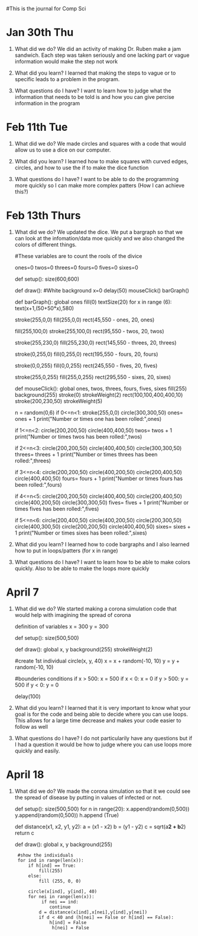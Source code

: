 #This is the journal for Comp Sci

# Jan 30th Thu
1. What did we do?
We did an activity of making Dr. Ruben make a jam sandwich. Each step was taken seriously and one lacking part or vague information would make the step not work

1. What did you learn?
I learned that making the steps to vague or to specific leads to a problem in the program.

1. What questions do I have?
I want to learn how to judge what the information that needs to be told is and how you can give percise information in the program

# Feb 11th Tue
1. What did we do?
We made circles and squares with a code that would allow us to use a dice on our computer. 

1. What did you learn?
I learned how to make squares with curved edges, circles, and how to use the if to make the dice function

1. What questions do I have?
I want to be able to do the programming more quickly so I can make more complex patters (How I can achieve this?)

# Feb 13th Thurs
1. What did we do?
We updated the dice. We put a bargraph so that we can look at the infomation/data moe quickly and we also changed the colors of different things.

    #These variables are to count the rools of the divice

    ones=0
    twos=0
    threes=0
    fours=0
    fives=0
    sixes=0

    def setup():
        size(600,600)

    def draw():
         #White background
         x=0
        delay(50)
        mouseClick()
        barGraph()

    
    def barGraph():
        global ones
        fill(0)
        textSize(20)
        for x in range (6):
             text(x+1,(50+50*x),580)
   
    stroke(255,0,0)
    fill(255,0,0)
    rect(45,550 - ones, 20, ones)
    
    fill(255,100,0)
    stroke(255,100,0)
    rect(95,550 - twos, 20, twos)
    
    stroke(255,230,0)
    fill(255,230,0)
    rect(145,550 - threes, 20, threes)
    
    stroke(0,255,0)
    fill(0,255,0)
    rect(195,550 - fours, 20, fours)
    
    stroke(0,0,255)
    fill(0,0,255)
    rect(245,550 - fives, 20, fives)
    
    stroke(255,0,255)
    fill(255,0,255)
    rect(295,550 - sixes, 20, sixes)


    def mouseClick():
        global ones, twos, threes, fours, fives, sixes
        fill(255)
        background(255)
        stroke(0)
        strokeWeight(2)
        rect(100,100,400,400,10)
        stroke(200,230,50)
        strokeWeight(5)

    n = random(0,6)
    if 0<=n<1:
        stroke(255,0,0)
        circle(300,300,50)
        ones= ones + 1
        print("Number or times one has been rolled:",ones)

    if 1<=n<2:
        circle(200,200,50)
        circle(400,400,50)
        twos= twos + 1
        print("Number or times twos has been rolled:",twos)

    if 2<=n<3:
        circle(200,200,50)
        circle(400,400,50)
        circle(300,300,50)
        threes= threes + 1
        print("Number or times threes has been rolled:",threes)
    
    if 3<=n<4:
        circle(200,200,50)
        circle(400,200,50)
        circle(200,400,50)
        circle(400,400,50)
        fours= fours + 1
        print("Number or times fours has been rolled:",fours)
        
    if 4<=n<5:
        circle(200,200,50)
        circle(400,400,50)
        circle(200,400,50)
        circle(400,200,50)
        circle(300,300,50)
        fives= fives + 1
        print("Number or times fives has been rolled:",fives)

    if 5<=n<6:
        circle(200,400,50)
        circle(400,200,50)
        circle(200,300,50)
        circle(400,300,50)
        circle(200,200,50)
        circle(400,400,50)
        sixes= sixes + 1
        print("Number or times sixes has been rolled:",sixes)

1. What did you learn?
I learned how to code bargraphs and I also learned how to put in loops/patters (for x in range)

1. What questions do I have?
I want to learn how to be able to make colors quickly. Also to be able to make the loops more quickly

# April 7
1. What did we do? 
We started making a corona simulation code that would help with imagining the spread of corona

    definition of variables
    x = 300
    y = 300

    def setup():
        size(500,500)
    
    def draw():
        global x, y
        background(255)
            strokeWeight(2)
    
    #create 1st individual
    circle(x, y, 40)
    x = x + random(-10, 10)
    y = y + random(-10, 10)
        
    #bounderies conditions
    if x > 500:
        x = 500
    if x < 0:
        x = 0
    if y > 500:
        y = 500
    if y < 0:
        y = 0
    
    delay(100)

1. What did you learn?
I learned that it is very important to know what your goal is for the code and being able to decide where you can use loops. This allows for a large time decrease and makes your code easier to follow as well

1. What questions do I have?
I do not particularily have any questions but if I had a question it would be how to judge where you can use loops more quickly and easily.


# April 18
1. What did we do?
We made the corona simulation so that it we could see the spread of disease by putting in values of infected or not.

    def setup():
     size(500,500)
        for n in range(20):
         x.append(random(0,500))
         y.append(random(0,500))
         h.append (True)
        
    def distance(x1, x2, y1, y2):
        a = (x1 - x2)
         b = (y1 - y2)
        c = sqrt(a**2 + b**2) 
        return c
    
    def draw():
         global x, y
         background(255)
    
        #show the individuals
        for ind in range(len(x)): 
            if h[ind] == True:
                fill(255)
            else:
                fill (255, 0, 0)
        
            circle(x[ind], y[ind], 40)
            for nei in range(len(x)):
                 if nei == ind:
                    continue
                d = distance(x[ind],x[nei],y[ind],y[nei])
                if d < 40 and (h[nei] == False or h[ind] == False):
                    h[ind] = False
                     h[nei] = False
